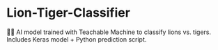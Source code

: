 # Lion-Tiger-Classifier
🦁🐯 AI model trained with Teachable Machine to classify lions vs. tigers.   Includes Keras model + Python prediction script.
